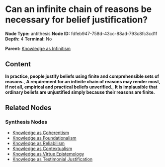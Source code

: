 # Can an infinite chain of reasons be necessary for belief justification?

**Node Type:** antithesis
**Node ID:** fdfeb947-758d-43cc-88ad-793c8fc3cd1f
**Depth:** 4
**Terminal:** No

**Parent:** [Knowledge as Infinitism](knowledge-as-infinitism-synthesis-7e5d77d0-d91e-43c0-a0b4-a4ac0df2453f.md)

## Content

**In practice, people justify beliefs using finite and comprehensible sets of reasons.**, **A requirement for an infinite chain of reasons may render most, if not all, empirical and practical beliefs unverified.**, **It is implausible that ordinary beliefs are unjustified simply because their reasons are finite.**

## Related Nodes

### Synthesis Nodes

- [Knowledge as Coherentism](knowledge-as-coherentism-synthesis-2fc90b86-c742-4331-b08f-3b15f945a6e9.md)
- [Knowledge as Foundationalism](knowledge-as-foundationalism-synthesis-373c1000-3302-43ed-a2b0-f66f786c9827.md)
- [Knowledge as Reliabilism](knowledge-as-reliabilism-synthesis-08c31a88-ab5a-4393-a013-440792c1e787.md)
- [Knowledge as Contextualism](knowledge-as-contextualism-synthesis-7d34a0fc-39ff-4fc3-a1a2-d0a0b2342c4b.md)
- [Knowledge as Virtue Epistemology](knowledge-as-virtue-epistemology-synthesis-732cff1b-3bb0-4c99-b3be-dc1c00f5a188.md)
- [Knowledge as Testimonial Justification](knowledge-as-testimonial-justification-synthesis-4eefdc49-d75e-435d-beb3-c1c8c0fcbc3f.md)
